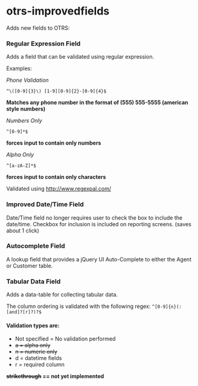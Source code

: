 otrs-improvedfields
===================

Adds new fields to OTRS: 

### Regular Expression Field

Adds a field that can be validated using regular expression.  

Examples:

*Phone Validation*

    ^\([0-9]{3}\) [1-9][0-9]{2}-[0-9]{4}$

__Matches any phone number in the format of (555) 555-5555 (american style numbers)__

*Numbers Only*

    ^[0-9]*$
    
__forces input to contain only numbers__

*Alpha Only*

    ^[a-zA-Z]*$

__forces input to contain only characters__

Validated using http://www.regexpal.com/

### Improved Date/Time Field

Date/Time field no longer requires user to check the box to include the date/time.  Checkbox for inclusion is included on reporting screens.  (saves about 1 click)

### Autocomplete Field

A lookup field that provides a jQuery UI Auto-Complete to either the Agent or Customer table. 

### Tabular Data Field

Adds a data-table for collecting tabular data. 

The column ordering is validated with the following regex: `^[0-9]{n}(:[and]?[r]?)?$`

#### Validation types are: 
* Not specified = No validation performed
* ~~a = alpha only~~
* ~~n = numeric only~~
* d = datetime fields
* r = required column

__~~strikethrough~~ == not yet implemented__

